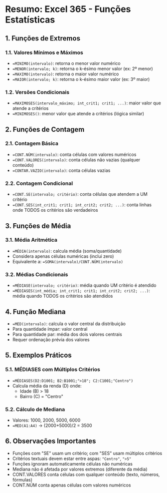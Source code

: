# Resumo: Excel 365 - Funções Estatísticas

## 1. Funções de Extremos

### 1.1. Valores Mínimos e Máximos
- `=MINIMO(intervalo)`: retorna o menor valor numérico
- `=MENOR(intervalo; k)`: retorna o k-ésimo menor valor (ex: 2º menor)
- `=MAXIMO(intervalo)`: retorna o maior valor numérico
- `=MAIOR(intervalo; k)`: retorna o k-ésimo maior valor (ex: 3º maior)

### 1.2. Versões Condicionais
- `=MAXIMOSES(intervalo_máximo; int_crit1; crit1; ...)`: maior valor que atende a critérios
- `=MINIMOSES()`: menor valor que atende a critérios (lógica similar)

## 2. Funções de Contagem

### 2.1. Contagem Básica
- `=CONT.NÚM(intervalo)`: conta células com valores numéricos
- `=CONT.VALORES(intervalo)`: conta células não vazias (qualquer conteúdo)
- `=CONTAR.VAZIO(intervalo)`: conta células vazias

### 2.2. Contagem Condicional
- `=CONT.SE(intervalo; critério)`: conta células que atendem a UM critério
- `=CONT.SES(int_crit1; crit1; int_crit2; crit2; ...)`: conta linhas onde TODOS os critérios são verdadeiros

## 3. Funções de Média

### 3.1. Média Aritmética
- `=MÉDIA(intervalo)`: calcula média (soma/quantidade)
- Considera apenas células numéricas (inclui zero)
- Equivalente a: `=SOMA(intervalo)/CONT.NÚM(intervalo)`

### 3.2. Médias Condicionais
- `=MÉDIASE(intervalo; critério)`: média quando UM critério é atendido
- `=MÉDIASES(int_média; int_crit1; crit1; int_crit2; crit2; ...)`: média quando TODOS os critérios são atendidos

## 4. Função Mediana
- `=MED(intervalo)`: calcula o valor central da distribuição
- Para quantidade ímpar: valor central
- Para quantidade par: média dos dois valores centrais
- Requer ordenação prévia dos valores

## 5. Exemplos Práticos

### 5.1. MÉDIASES com Múltiplos Critérios
- `=MÉDIASES(D2:D1001; B2:B1001;">18"; C2:C1001;"Centro")`
- Calcula média da renda (D) onde:
  - Idade (B) > 18
  - Bairro (C) = "Centro"

### 5.2. Cálculo de Mediana
- Valores: 1000, 2000, 5000, 6000
- `=MED(A1:A4)` → (2000+5000)/2 = 3500

## 6. Observações Importantes
- Funções com "SE" usam um critério; com "SES" usam múltiplos critérios
- Critérios textuais devem estar entre aspas: `"Centro"`, `">5"`
- Funções ignoram automaticamente células não numéricas
- Mediana não é afetada por valores extremos (diferente da média)
- CONT.VALORES conta células com qualquer conteúdo (texto, números, fórmulas)
- CONT.NÚM conta apenas células com valores numéricos